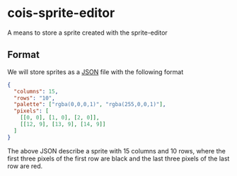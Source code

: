 cois-sprite-editor
===========

A means to store a sprite created with the sprite-editor

Format
------

We will store sprites as a [JSON][json] file with the following format

```json
{
  "columns": 15,
  "rows": "10",
  "palette": ["rgba(0,0,0,1)", "rgba(255,0,0,1)"],
  "pixels": [
    [[0, 0], [1, 0], [2, 0]],
    [[12, 9], [13, 9], [14, 9]]
  ]
}
```

The above JSON describe a sprite with 15 columns and 10 rows, where
the first three pixels of the first row are black and the last three
pixels of the last row are red.

[json]: http://www.json.org/
